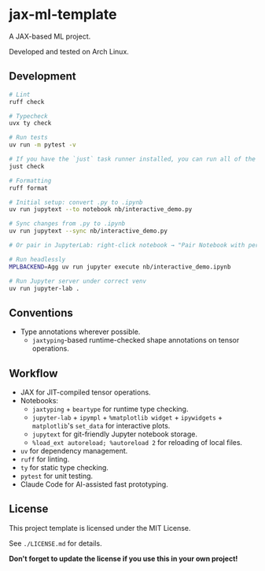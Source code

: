 # jax-ml-template

A JAX-based ML project.

Developed and tested on Arch Linux.

## Development

```bash
# Lint
ruff check

# Typecheck
uvx ty check

# Run tests
uv run -m pytest -v

# If you have the `just` task runner installed, you can run all of the above with:
just check

# Formatting
ruff format

# Initial setup: convert .py to .ipynb
uv run jupytext --to notebook nb/interactive_demo.py

# Sync changes from .py to .ipynb
uv run jupytext --sync nb/interactive_demo.py

# Or pair in JupyterLab: right-click notebook → "Pair Notebook with percent Script"

# Run headlessly
MPLBACKEND=Agg uv run jupyter execute nb/interactive_demo.ipynb

# Run Jupyter server under correct venv
uv run jupyter-lab .
```


## Conventions

- Type annotations wherever possible.
  - `jaxtyping`-based runtime-checked shape annotations on tensor operations.

## Workflow

- JAX for JIT-compiled tensor operations.
- Notebooks:
  - `jaxtyping` + `beartype` for runtime type checking.
  - `jupyter-lab` + `ipympl` + `%matplotlib widget` + `ipywidgets` + `matplotlib`'s `set_data` for interactive plots.
  - `jupytext` for git-friendly Jupyter notebook storage.
  - `%load_ext autoreload; %autoreload 2` for reloading of local files.
- `uv` for dependency management.
- `ruff` for linting.
- `ty` for static type checking.
- `pytest` for unit testing.
- Claude Code for AI-assisted fast prototyping.

## License

This project template is licensed under the MIT License.

See `./LICENSE.md` for details.

**Don't forget to update the license if you use this in your own project!**
